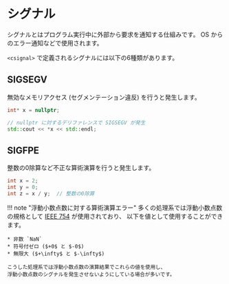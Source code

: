 # シグナル

シグナルとはプログラム実行中に外部から要求を通知する仕組みです。
OS からのエラー通知などで使用されます。

`<csignal>` で定義されるシグナルには以下の6種類があります。

## SIGSEGV

無効なメモリアクセス (セグメンテーション違反) を行うと発生します。

```cpp
int* x = nullptr;

// nullptr に対するデリファレンスで SIGSEGV が発生
std::cout << *x << std::endl;
```

## SIGFPE

整数の0除算など不正な算術演算を行うと発生します。

```cpp
int x = 2;
int y = 0;
int z = x / y;  // 整数の0除算
```

!!! note "浮動小数点数に対する算術演算エラー"
    多くの処理系では浮動小数点数の規格として [IEEE 754] が使用されており、
    以下を値として使用することができます。

    * 非数 `NaN`
    * 符号付ゼロ ($+0$ と $-0$)
    * 無限大 ($+\infty$ と $-\infty$)

    こうした処理系では浮動小数点数の演算結果でこれらの値を使用し、
    浮動小数点数のシグナルを発生させないようにしている場合が多いです。

[IEEE 754]: https://ja.wikipedia.org/wiki/IEEE_754

<!-- MEMO: シグナルが発生しない場合でも <cfenv> を利用することで検知可能
https://ja.cppreference.com/w/cpp/numeric/fenv
-->

<!-- TODO: 以下を追加
SIGTERM
SIGINT
SIGILL
SIGABRT
-->
